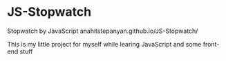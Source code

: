 # JS-Stopwatch
Stopwatch by JavaScript
anahitstepanyan.github.io/JS-Stopwatch/

This is my little project for myself while learing JavaScript and some front-end stuff
